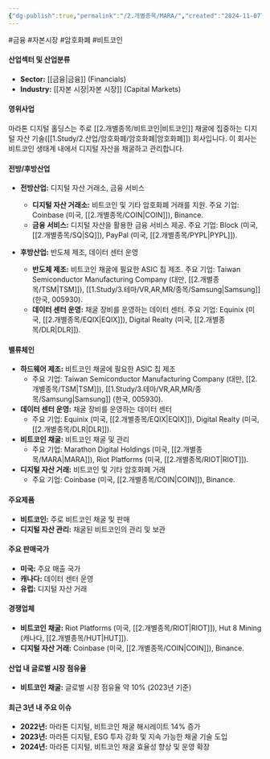 ```yaml
---
{"dg-publish":true,"permalink":"/2.개별종목/MARA/","created":"2024-11-07T09:55:33.219+09:00","updated":"2025-07-10T10:44:22.209+09:00"}
---
```


#금융 #자본시장 #암호화폐 #비트코인

#### 산업섹터 및 산업분류

- **Sector:** [[금융\|금융]] (Financials)
- **Industry:** [[자본 시장\|자본 시장]] (Capital Markets)

#### 영위사업

마라톤 디지털 홀딩스는 주로 [[2.개별종목/비트코인\|비트코인]] 채굴에 집중하는 디지털 자산 기술([[1.Study/2.산업/암호화폐/암호화폐\|암호화폐]]) 회사입니다. 이 회사는 비트코인 생태계 내에서 디지털 자산을 채굴하고 관리합니다.

#### 전방/후방산업

- **전방산업:** 디지털 자산 거래소, 금융 서비스
    
    - **디지털 자산 거래소:** 비트코인 및 기타 암호화폐 거래를 지원. 주요 기업: Coinbase (미국, [[2.개별종목/COIN\|COIN]]), Binance.
    - **금융 서비스:** 디지털 자산을 활용한 금융 서비스 제공. 주요 기업: Block (미국, [[2.개별종목/SQ\|SQ]]), PayPal (미국, [[2.개별종목/PYPL\|PYPL]]).
- **후방산업:** 반도체 제조, 데이터 센터 운영
    
    - **반도체 제조:** 비트코인 채굴에 필요한 ASIC 칩 제조. 주요 기업: Taiwan Semiconductor Manufacturing Company (대만, [[2.개별종목/TSM\|TSM]]), [[1.Study/3.테마/VR,AR,MR/종목/Samsung\|Samsung]] (한국, 005930).
    - **데이터 센터 운영:** 채굴 장비를 운영하는 데이터 센터. 주요 기업: Equinix (미국, [[2.개별종목/EQIX\|EQIX]]), Digital Realty (미국, [[2.개별종목/DLR\|DLR]]).

#### 밸류체인

- **하드웨어 제조:** 비트코인 채굴에 필요한 ASIC 칩 제조
    - 주요 기업: Taiwan Semiconductor Manufacturing Company (대만, [[2.개별종목/TSM\|TSM]]), [[1.Study/3.테마/VR,AR,MR/종목/Samsung\|Samsung]]  (한국, 005930).
- **데이터 센터 운영:** 채굴 장비를 운영하는 데이터 센터
    - 주요 기업: Equinix (미국, [[2.개별종목/EQIX\|EQIX]]), Digital Realty (미국, [[2.개별종목/DLR\|DLR]]).
- **비트코인 채굴:** 비트코인 채굴 및 관리
    - 주요 기업: Marathon Digital Holdings (미국, [[2.개별종목/MARA\|MARA]]), Riot Platforms (미국, [[2.개별종목/RIOT\|RIOT]]).
- **디지털 자산 거래:** 비트코인 및 기타 암호화폐 거래
    - 주요 기업: Coinbase (미국, [[2.개별종목/COIN\|COIN]]), Binance.

#### 주요제품

- **비트코인:** 주로 비트코인 채굴 및 판매
- **디지털 자산 관리:** 채굴된 비트코인의 관리 및 보관

#### 주요 판매국가

- **미국:** 주요 매출 국가
- **캐나다:** 데이터 센터 운영
- **유럽:** 디지털 자산 거래

#### 경쟁업체

- **비트코인 채굴:** Riot Platforms (미국, [[2.개별종목/RIOT\|RIOT]]), Hut 8 Mining (캐나다, [[2.개별종목/HUT\|HUT]]).
- **디지털 자산 거래:** Coinbase (미국, [[2.개별종목/COIN\|COIN]]), Binance.

#### 산업 내 글로벌 시장 점유율

- **비트코인 채굴:** 글로벌 시장 점유율 약 10% (2023년 기준)

#### 최근 3년 내 주요 이슈

- **2022년:** 마라톤 디지털, 비트코인 채굴 해시레이트 14% 증가
- **2023년:** 마라톤 디지털, ESG 투자 강화 및 지속 가능한 채굴 기술 도입
- **2024년:** 마라톤 디지털, 비트코인 채굴 효율성 향상 및 운영 확장